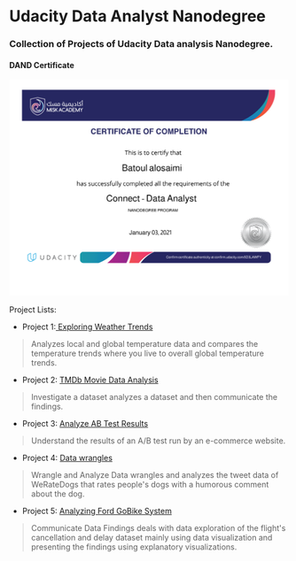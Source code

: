 # Udacity Data Analyst Nanodegree 

### Collection of Projects of Udacity Data analysis Nanodegree.

#### DAND Certificate 
![Certificate](DNND.png)


Project Lists:

- Project 1:[ Exploring Weather Trends](https://github.com/batoull22/Data-Analyst-Nanodegree-Program-/tree/main/Exploring%20Weather%20Trends)

> Analyzes local and global temperature data and compares the temperature trends where you live to overall global temperature trends.

- Project 2: [ TMDb Movie Data Analysis](https://github.com/batoull22/Data-Analyst-Nanodegree-Program-/tree/main/TMDb%20Movie%20Data%20Analysis)

> Investigate a dataset analyzes a dataset and then communicate the findings.

- Project 3: [ Analyze AB Test Results](https://github.com/batoull22/Data-Analyst-Nanodegree-Program-/tree/main/Analyze%20AB%20Test%20Results)

> Understand the results of an A/B test run by an e-commerce website.

- Project 4: [ Data wrangles](https://github.com/batoull22/Data-Analyst-Nanodegree-Program-/tree/main/data%20wrangle)

> Wrangle and Analyze Data wrangles and analyzes the tweet data of WeRateDogs that rates people's dogs with a humorous comment about the dog.

- Project 5: [ Analyzing Ford GoBike System](https://github.com/batoull22/Data-Analyst-Nanodegree-Program-/tree/main/Analyzing%20Ford%20GoBike%20System)

> Communicate Data Findings deals with data exploration of the flight's cancellation and delay dataset mainly using data visualization and presenting the findings using explanatory visualizations.
